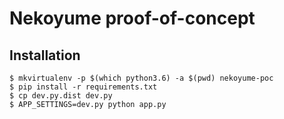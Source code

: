 # Nekoyume proof-of-concept

## Installation

    $ mkvirtualenv -p $(which python3.6) -a $(pwd) nekoyume-poc
    $ pip install -r requirements.txt
    $ cp dev.py.dist dev.py
    $ APP_SETTINGS=dev.py python app.py

